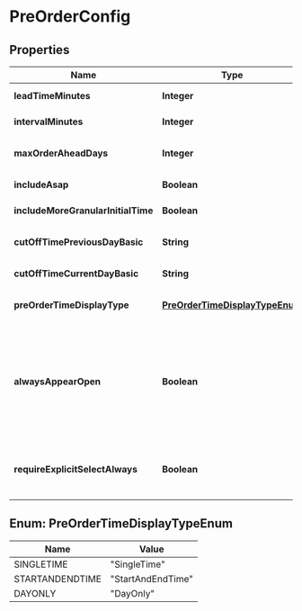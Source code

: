 
# PreOrderConfig

## Properties
Name | Type | Description | Notes
------------ | ------------- | ------------- | -------------
**leadTimeMinutes** | **Integer** | Lead Time in Minutes |  [optional]
**intervalMinutes** | **Integer** | Interval in minutes |  [optional]
**maxOrderAheadDays** | **Integer** | Max Days to order ahead |  [optional]
**includeAsap** | **Boolean** | Show ASAP as option |  [optional]
**includeMoreGranularInitialTime** | **Boolean** | Granual Init&#39; Time |  [optional]
**cutOffTimePreviousDayBasic** | **String** | Cut off time previous day |  [optional]
**cutOffTimeCurrentDayBasic** | **String** | Cut off time current day |  [optional]
**preOrderTimeDisplayType** | [**PreOrderTimeDisplayTypeEnum**](#PreOrderTimeDisplayTypeEnum) | Type of time displayed. |  [optional]
**alwaysAppearOpen** | **Boolean** | Specifies whether a customer can pre-order outside the store opening hours or not. |  [optional]
**requireExplicitSelectAlways** | **Boolean** | Force customer to select collection time. |  [optional]


<a name="PreOrderTimeDisplayTypeEnum"></a>
## Enum: PreOrderTimeDisplayTypeEnum
Name | Value
---- | -----
SINGLETIME | &quot;SingleTime&quot;
STARTANDENDTIME | &quot;StartAndEndTime&quot;
DAYONLY | &quot;DayOnly&quot;



